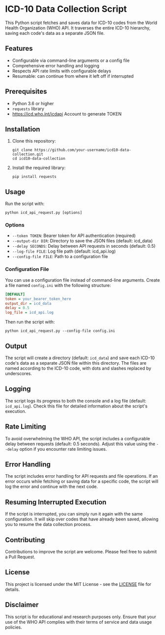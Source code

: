 # ICD-10 Data Collection Script

This Python script fetches and saves data for ICD-10 codes from the World Health Organization (WHO) API. It traverses the entire ICD-10 hierarchy, saving each code's data as a separate JSON file.

## Features

- Configurable via command-line arguments or a config file
- Comprehensive error handling and logging
- Respects API rate limits with configurable delays
- Resumable: can continue from where it left off if interrupted

## Prerequisites

- Python 3.6 or higher
- `requests` library
- https://icd.who.int/icdapi Account to generate TOKEN

## Installation

1. Clone this repository:
   ```
   git clone https://github.com/your-username/icd10-data-collection.git
   cd icd10-data-collection
   ```

2. Install the required library:
   ```
   pip install requests
   ```

## Usage

Run the script with:

```
python icd_api_request.py [options]
```

### Options

- `--token TOKEN`: Bearer token for API authentication (required)
- `--output-dir DIR`: Directory to save the JSON files (default: icd_data)
- `--delay SECONDS`: Delay between API requests in seconds (default: 0.5)
- `--log-file FILE`: Log file path (default: icd_api.log)
- `--config-file FILE`: Path to a configuration file

### Configuration File

You can use a configuration file instead of command-line arguments. Create a file named `config.ini` with the following structure:

```ini
[DEFAULT]
token = your_bearer_token_here
output_dir = icd_data
delay = 0.5
log_file = icd_api.log
```

Then run the script with:

```
python icd_api_request.py --config-file config.ini
```

## Output

The script will create a directory (default: `icd_data`) and save each ICD-10 code's data as a separate JSON file within this directory. The files are named according to the ICD-10 code, with dots and slashes replaced by underscores.

## Logging

The script logs its progress to both the console and a log file (default: `icd_api.log`). Check this file for detailed information about the script's execution.

## Rate Limiting

To avoid overwhelming the WHO API, the script includes a configurable delay between requests (default: 0.5 seconds). Adjust this value using the `--delay` option if you encounter rate limiting issues.

## Error Handling

The script includes error handling for API requests and file operations. If an error occurs while fetching or saving data for a specific code, the script will log the error and continue with the next code.

## Resuming Interrupted Execution

If the script is interrupted, you can simply run it again with the same configuration. It will skip over codes that have already been saved, allowing you to resume the data collection process.

## Contributing

Contributions to improve the script are welcome. Please feel free to submit a Pull Request.

## License

This project is licensed under the MIT License - see the [LICENSE](LICENSE) file for details.

## Disclaimer

This script is for educational and research purposes only. Ensure that your use of the WHO API complies with their terms of service and data usage policies.

